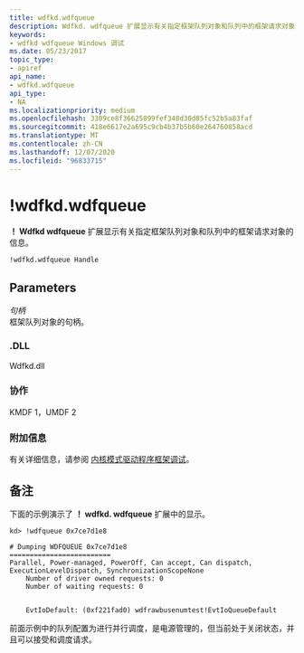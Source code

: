 ```yaml
---
title: wdfkd.wdfqueue
description: Wdfkd. wdfqueue 扩展显示有关指定框架队列对象和队列中的框架请求对象的信息。
keywords:
- wdfkd wdfqueue Windows 调试
ms.date: 05/23/2017
topic_type:
- apiref
api_name:
- wdfkd.wdfqueue
api_type:
- NA
ms.localizationpriority: medium
ms.openlocfilehash: 3309ce8f36625899fef348d30d85fc52b5a83faf
ms.sourcegitcommit: 418e6617e2a695c9cb4b37b5b60e264760858acd
ms.translationtype: MT
ms.contentlocale: zh-CN
ms.lasthandoff: 12/07/2020
ms.locfileid: "96833715"
---
```

# <a name="wdfkdwdfqueue"></a>!wdfkd.wdfqueue


**！ Wdfkd wdfqueue** 扩展显示有关指定框架队列对象和队列中的框架请求对象的信息。

```dbgcmd
!wdfkd.wdfqueue Handle
```

## <a name="span-idparametersspanspan-idparametersspanspan-idparametersspanparameters"></a><span id="Parameters"></span><span id="parameters"></span><span id="PARAMETERS"></span>Parameters


<span id="_______Handle______"></span><span id="_______handle______"></span><span id="_______HANDLE______"></span>*句柄*   
框架队列对象的句柄。

### <a name="span-iddllspanspan-iddllspandll"></a><span id="DLL"></span><span id="dll"></span>.DLL

Wdfkd.dll

### <a name="span-idframeworksspanspan-idframeworksspanspan-idframeworksspanframeworks"></a><span id="Frameworks"></span><span id="frameworks"></span><span id="FRAMEWORKS"></span>协作

KMDF 1，UMDF 2

### <a name="span-idadditional_informationspanspan-idadditional_informationspanspan-idadditional_informationspanadditional-information"></a><span id="Additional_Information"></span><span id="additional_information"></span><span id="ADDITIONAL_INFORMATION"></span>附加信息

有关详细信息，请参阅 [内核模式驱动程序框架调试](kernel-mode-driver-framework-debugging.md)。

<a name="remarks"></a>备注
-------

下面的示例演示了 **！ wdfkd. wdfqueue** 扩展中的显示。

```dbgcmd
kd> !wdfqueue 0x7ce7d1e8 

# Dumping WDFQUEUE 0x7ce7d1e8
=========================
Parallel, Power-managed, PowerOff, Can accept, Can dispatch, ExecutionLevelDispatch, SynchronizationScopeNone
    Number of driver owned requests: 0
    Number of waiting requests: 0


    EvtIoDefault: (0xf221fad0) wdfrawbusenumtest!EvtIoQueueDefault
```

前面示例中的队列配置为进行并行调度，是电源管理的，但当前处于关闭状态，并且可以接受和调度请求。

 

 





